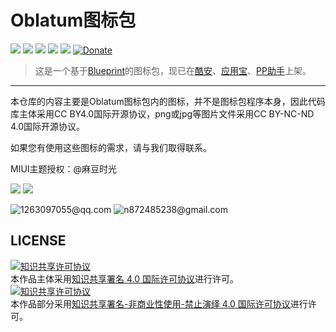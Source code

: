 # Oblatum图标包

[![](https://img.shields.io/badge/download-coolapk-brightgreen.svg)](https://www.coolapk.com/apk/com.oblatum.iconpack)
![](https://img.shields.io/github/license/Oblatum/Oblatum_IconPack.svg)
![](https://img.shields.io/badge/api-16+-green.svg)
![](https://img.shields.io/badge/release-2.4.7-green.svg)
![](https://img.shields.io/badge/icons-713-orange.svg)
[![Donate](https://img.shields.io/badge/donate-Alipay|WeChat|TenPay-blue.svg)](http://pay.hotapp.cn/25674636)

> 这是一个基于[Blueprint](https://github.com/jahirfiquitiva/Blueprint)的图标包，现已在[酷安](https://www.coolapk.com/apk/com.oblatum.iconpack)、[应用宝](http://app.qq.com/#id=detail&appid=1106745030)、[PP助手](http://m.pp.cn/detail.html?appid=7872544&ch_src=pp_dev&ch=default)上架。

---
本仓库的内容主要是Oblatum图标包内的图标，并不是图标包程序本身，因此代码库主体采用CC BY4.0国际开源协议，png或jpg等图片文件采用CC BY-NC-ND 4.0国际开源协议。


如果您有使用这些图标的需求，请与我们取得联系。

MIUI主题授权：@麻豆时光

![](https://img.shields.io/badge/chat-QQ-green.svg?longCache=true&style=social)
![](https://img.shields.io/github/watchers/Oblatum/Oblatum_Iconpack.svg?style=social&label=Watch)

![1263097055@qq.com](https://img.shields.io/badge/Mail-PzHown-green.svg?longCache=true&style=social)
![n872485238@gmail.com](https://img.shields.io/badge/Mail-直男不懂哲学-green.svg?longCache=true&style=social)


## LICENSE
<a rel="license" href="http://creativecommons.org/licenses/by/4.0/"><img alt="知识共享许可协议" style="border-width:0" src="https://i.creativecommons.org/l/by/4.0/88x31.png" /></a><br />本作品主体采用<a rel="license" href="http://creativecommons.org/licenses/by/4.0/">知识共享署名 4.0 国际许可协议</a>进行许可。
</br>
<a rel="license" href="http://creativecommons.org/licenses/by-nc-nd/4.0/"><img alt="知识共享许可协议" style="border-width:0" src="https://i.creativecommons.org/l/by-nc-nd/4.0/88x31.png" /></a><br />本作品部分采用<a rel="license" href="http://creativecommons.org/licenses/by-nc-nd/4.0/">知识共享署名-非商业性使用-禁止演绎 4.0 国际许可协议</a>进行许可。
